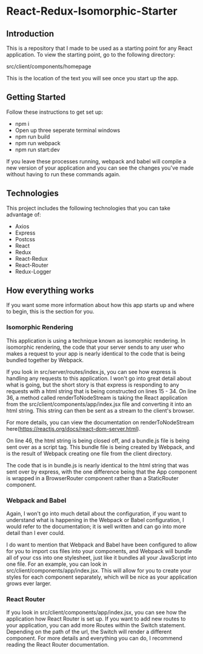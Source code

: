 # React-Redux-Isomorphic-Starter

## Introduction
This is a repository that I made to be used as a starting point for any React
application. To view the starting point, go to the following directory:

src/client/components/homepage

This is the location of the text you will see once you start up the app.

## Getting Started
Follow these instructions to get set up:

- npm i
- Open up three seperate terminal windows
- npm run build
- npm run webpack
- npm run start:dev

If you leave these processes running, webpack and babel will compile a new version
of your application and you can see the changes you've made without having to run
these commands again.

## Technologies
This project includes the following technologies that you can take advantage of:

- Axios
- Express
- Postcss
- React
- Redux
- React-Redux
- React-Router
- Redux-Logger

## How everything works
If you want some more information about how this app starts up and where to begin,
this is the section for you.

### Isomorphic Rendering
This application is using a technique known as isomorphic rendering. In isomorphic
rendering, the code that your server sends to any user who makes a request to your
app is nearly identical to the code that is being bundled together by Webpack.

If you look in src/server/routes/index.js, you can see how express is handling any
requests to this application. I won't go into great detail about what is going, but
the short story is that express is responding to any requests with a html string that
is being constructed on lines 15 - 34. On line 36, a method called renderToNodeStream
is taking the React application from the src/client/components/app/index.jsx file and
converting it into an html string. This string can then be sent as a stream to the
client's browser.

For more details, you can view the documentation on renderToNodeStream here(https://reactjs.org/docs/react-dom-server.html).

On line 46, the html string is being closed off, and a bundle.js file is being sent
over as a script tag. This bundle file is being created by Webpack, and is the
result of Webpack creating one file from the client directory.

The code that is in bundle.js is nearly identical to the html string that was sent
over by express, with the one difference being that the App component is wrapped
in a BrowserRouter component rather than a StaticRouter component.

### Webpack and Babel
Again, I won't go into much detail about the configuration, if you want to understand
what is happening in the Webpack or Babel configuration, I would refer to the documentation;
it is well written and can go into more detail than I ever could.

I do want to mention that Webpack and Babel have been configured to allow for
you to import css files into your components, and Webpack will bundle all of your
css into one stylesheet, just like it bundles all your JavaScript into one file.
For an example, you can look in src/client/components/app/index.jsx. This will
allow for you to create your styles for each component separately, which will be
nice as your application grows ever larger.

### React Router
If you look in src/client/components/app/index.jsx, you can see how the application
how React Router is set up. If you want to add new routes to your application, you
can add more Routes within the Switch statement. Depending on the path of the url,
the Switch will render a different component. For more details and everything you
can do, I recommend reading the React Router documentation.
